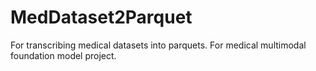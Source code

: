 # MedDataset2Parquet
 For transcribing medical datasets into parquets. For medical multimodal foundation model project.
